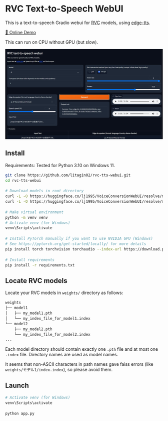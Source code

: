 # RVC Text-to-Speech WebUI

This is a text-to-speech Gradio webui for [RVC](https://github.com/RVC-Project/Retrieval-based-Voice-Conversion-WebUI) models, using [edge-tts](https://github.com/rany2/edge-tts).

[🤗 Online Demo](https://huggingface.co/spaces/litagin/rvc_okiba_TTS)

This can run on CPU without GPU (but slow).

![Screenshot](assets/screenshot.jpg)

## Install

Requirements: Tested for Python 3.10 on Windows 11.

```bash
git clone https://github.com/litagin02/rvc-tts-webui.git
cd rvc-tts-webui

# Download models in root directory
curl -L -O https://huggingface.co/lj1995/VoiceConversionWebUI/resolve/main/hubert_base.pt
curl -L -O https://huggingface.co/lj1995/VoiceConversionWebUI/resolve/main/rmvpe.pt

# Make virtual environment
python -m venv venv
# Activate venv (for Windows)
venv\Scripts\activate

# Install PyTorch manually if you want to use NVIDIA GPU (Windows)
# See https://pytorch.org/get-started/locally/ for more details
pip install torch torchvision torchaudio --index-url https://download.pytorch.org/whl/cu118

# Install requirements
pip install -r requirements.txt
```

## Locate RVC models

Locate your RVC models in `weights/` directory as follows:

```bash
weights
├── model1
│   ├── my_model1.pth
│   └── my_index_file_for_model1.index
└── model2
    ├── my_model2.pth
    └── my_index_file_for_model2.index
...
```

Each model directory should contain exactly one `.pth` file and at most one `.index` file. Directory names are used as model names.

It seems that non-ASCII characters in path names gave faiss errors (like `weights/モデル1/index.index`), so please avoid them.

## Launch

```bash
# Activate venv (for Windows)
venv\Scripts\activate

python app.py
```